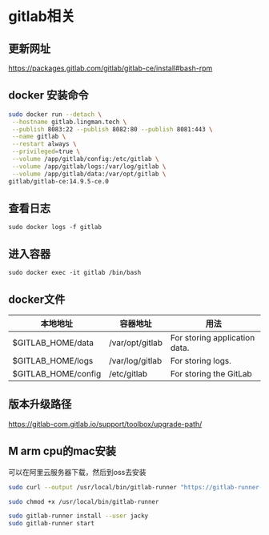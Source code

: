 # gitlab相关

## 更新网址

<https://packages.gitlab.com/gitlab/gitlab-ce/install#bash-rpm>

## docker 安装命令

```sh
sudo docker run --detach \
 --hostname gitlab.lingman.tech \
 --publish 8083:22 --publish 8082:80 --publish 8081:443 \
 --name gitlab \
 --restart always \
 --privileged=true \
 --volume /app/gitlab/config:/etc/gitlab \
 --volume /app/gitlab/logs:/var/log/gitlab \
 --volume /app/gitlab/data:/var/opt/gitlab \
gitlab/gitlab-ce:14.9.5-ce.0
```

## 查看日志

```shell
sudo docker logs -f gitlab
```

## 进入容器

```shell
sudo docker exec -it gitlab /bin/bash
```

## docker文件

|本地地址|容器地址|用法|
|--|--|--|
|$GITLAB_HOME/data|/var/opt/gitlab|For storing application data.|
|$GITLAB_HOME/logs| /var/log/gitlab| For storing logs.
|$GITLAB_HOME/config| /etc/gitlab| For storing the GitLab  

## 版本升级路径

<https://gitlab-com.gitlab.io/support/toolbox/upgrade-path/>

## M arm cpu的mac安装

可以在阿里云服务器下载，然后到oss去安装

```sh
sudo curl --output /usr/local/bin/gitlab-runner "https://gitlab-runner-downloads.s3.amazonaws.com/latest/binaries/gitlab-runner-darwin-arm64"
```

```sh
sudo chmod +x /usr/local/bin/gitlab-runner
```

```sh
sudo gitlab-runner install --user jacky 
sudo gitlab-runner start 
```
